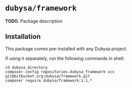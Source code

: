 # `dubysa/framework` #

**TODO**. Package description

## Installation ##

This package comes pre-installed with any Dubysa project.

If using it separately, run the following commands in shell:

    cd dubysa_directory
    composer config repositories.dubysa_framework vcs git@bitbucket.org:dubysa/framework.git
    composer require dubysa/framework:1.1.*
